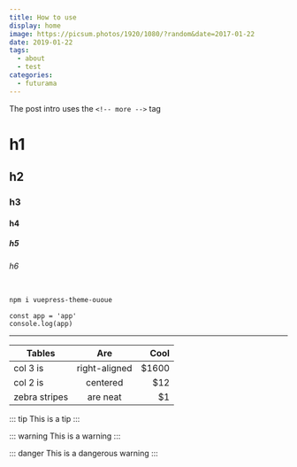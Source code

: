 ```yaml
---
title: How to use
display: home
image: https://picsum.photos/1920/1080/?random&date=2017-01-22
date: 2019-01-22
tags: 
  - about
  - test
categories:
  - futurama
--- 
```


The post intro uses the `<!-- more -->` tag

<!-- more -->

# h1
## h2
### h3
#### h4
##### h5
###### h6

``` sh

npm i vuepress-theme-ououe
```

``` js{2}
const app = 'app'
console.log(app)
```

---

<!-- ![An image](/cover.jpg) -->

<!-- <img-lazy src="/cover.jpg" /> -->

| Tables        |      Are      |  Cool |
| ------------- | :-----------: | ----: |
| col 3 is      | right-aligned | $1600 |
| col 2 is      |   centered    |   $12 |
| zebra stripes |   are neat    |    $1 |


::: tip
This is a tip
:::

::: warning
This is a warning
:::

::: danger
This is a dangerous warning
:::